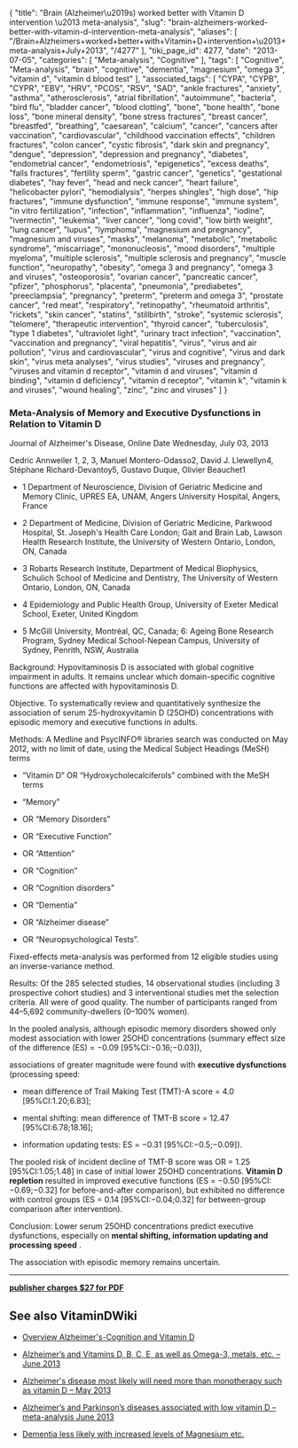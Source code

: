 {
    "title": "Brain (Alzheimer\u2019s) worked better with Vitamin D intervention \u2013 meta-analysis",
    "slug": "brain-alzheimers-worked-better-with-vitamin-d-intervention-meta-analysis",
    "aliases": [
        "/Brain+Alzheimers+worked+better+with+Vitamin+D+intervention+\u2013+meta-analysis+July+2013",
        "/4277"
    ],
    "tiki_page_id": 4277,
    "date": "2013-07-05",
    "categories": [
        "Meta-analysis",
        "Cognitive"
    ],
    "tags": [
        "Cognitive",
        "Meta-analysis",
        "brain",
        "cognitive",
        "dementia",
        "magnesium",
        "omega 3",
        "vitamin d",
        "vitamin d blood test"
    ],
    "associated_tags": [
        "CYPA",
        "CYPB",
        "CYPR",
        "EBV",
        "HRV",
        "PCOS",
        "RSV",
        "SAD",
        "ankle fractures",
        "anxiety",
        "asthma",
        "atherosclerosis",
        "atrial fibrillation",
        "autoimmune",
        "bacteria",
        "bird flu",
        "bladder cancer",
        "blood clotting",
        "bone",
        "bone health",
        "bone loss",
        "bone mineral density",
        "bone stress fractures",
        "breast cancer",
        "breastfed",
        "breathing",
        "caesarean",
        "calcium",
        "cancer",
        "cancers after vaccination",
        "cardiovascular",
        "childhood vaccination effects",
        "children fractures",
        "colon cancer",
        "cystic fibrosis",
        "dark skin and pregnancy",
        "dengue",
        "depression",
        "depression and pregnancy",
        "diabetes",
        "endometrial cancer",
        "endometriosis",
        "epigenetics",
        "excess deaths",
        "falls fractures",
        "fertility sperm",
        "gastric cancer",
        "genetics",
        "gestational diabetes",
        "hay fever",
        "head and neck cancer",
        "heart failure",
        "helicobacter pylori",
        "hemodialysis",
        "herpes shingles",
        "high dose",
        "hip fractures",
        "immune dysfunction",
        "immune response",
        "immune system",
        "in vitro fertilization",
        "infection",
        "inflammation",
        "influenza",
        "iodine",
        "ivermectin",
        "leukemia",
        "liver cancer",
        "long covid",
        "low birth weight",
        "lung cancer",
        "lupus",
        "lymphoma",
        "magnesium and pregnancy",
        "magnesium and viruses",
        "masks",
        "melanoma",
        "metabolic",
        "metabolic syndrome",
        "miscarriage",
        "mononucleosis",
        "mood disorders",
        "multiple myeloma",
        "multiple sclerosis",
        "multiple sclerosis and pregnancy",
        "muscle function",
        "neuropathy",
        "obesity",
        "omega 3 and pregnancy",
        "omega 3 and viruses",
        "osteoporosis",
        "ovarian cancer",
        "pancreatic cancer",
        "pfizer",
        "phosphorus",
        "placenta",
        "pneumonia",
        "prediabetes",
        "preeclampsia",
        "pregnancy",
        "preterm",
        "preterm and omega 3",
        "prostate cancer",
        "red meat",
        "respiratory",
        "retinopathy",
        "rheumatoid arthritis",
        "rickets",
        "skin cancer",
        "statins",
        "stillbirth",
        "stroke",
        "systemic sclerosis",
        "telomere",
        "therapeutic intervention",
        "thyroid cancer",
        "tuberculosis",
        "type 1 diabetes",
        "ultraviolet light",
        "urinary tract infection",
        "vaccination",
        "vaccination and pregnancy",
        "viral hepatitis",
        "virus",
        "virus and air pollution",
        "virus and cardiovascular",
        "virus and cognitive",
        "virus and dark skin",
        "virus meta analyses",
        "virus studies",
        "viruses and pregnancy",
        "viruses and vitamin d receptor",
        "vitamin d and viruses",
        "vitamin d binding",
        "vitamin d deficiency",
        "vitamin d receptor",
        "vitamin k",
        "vitamin k and viruses",
        "wound healing",
        "zinc",
        "zinc and viruses"
    ]
}


### Meta-Analysis of Memory and Executive Dysfunctions in Relation to Vitamin D

Journal of Alzheimer's Disease, Online Date	Wednesday, July 03, 2013

Cedric Annweiler 1, 2, 3, Manuel Montero-Odasso2, David J. Llewellyn4, Stéphane Richard-Devantoy5, Gustavo Duque, Olivier Beauchet1

* 1 Department of Neuroscience, Division of Geriatric Medicine and Memory Clinic, UPRES EA, UNAM, Angers University Hospital, Angers, France

* 2 Department of Medicine, Division of Geriatric Medicine, Parkwood Hospital, St. Joseph's Health Care London; Gait and Brain Lab, Lawson Health Research Institute, the University of Western Ontario, London, ON, Canada

* 3 Robarts Research Institute, Department of Medical Biophysics, Schulich School of Medicine and Dentistry, The University of Western Ontario, London, ON, Canada

* 4 Epidemiology and Public Health Group, University of Exeter Medical School, Exeter, United Kingdom

* 5 McGill University, Montréal, QC, Canada; 6: Ageing Bone Research Program, Sydney Medical School-Nepean Campus, University of Sydney, Penrith, NSW, Australia

Background: Hypovitaminosis D is associated with global cognitive impairment in adults. It remains unclear which domain-specific cognitive functions are affected with hypovitaminosis D. 

Objective. To systematically review and quantitatively synthesize the association of serum 25-hydroxyvitamin D (25OHD) concentrations with episodic memory and executive functions in adults. 

Methods: A Medline and PsycINFO® libraries search was conducted on May 2012, with no limit of date, using the Medical Subject Headings (MeSH) terms 

* “Vitamin D” OR “Hydroxycholecalciferols” combined with the MeSH terms 

* “Memory” 

* OR “Memory Disorders” 

* OR “Executive Function” 

* OR “Attention” 

* OR “Cognition” 

* OR “Cognition disorders” 

* OR “Dementia” 

* OR “Alzheimer disease” 

* OR “Neuropsychological Tests”. 

Fixed-effects meta-analysis was performed from 12 eligible studies using an inverse-variance method. 

Results: Of the 285 selected studies, 14 observational studies (including 3 prospective cohort studies) and 3 interventional studies met the selection criteria. All were of good quality. The number of participants ranged from 44–5,692 community-dwellers (0–100% women). 

In the pooled analysis, although episodic memory disorders showed only modest association with lower 25OHD concentrations (summary effect size of the difference (ES) = −0.09 <span>[95%CI:−0.16;−0.03]</span>), 

associations of greater magnitude were found with  **executive dysfunctions**  (processing speed: 

* mean difference of Trail Making Test (TMT)-A score = 4.0 <span>[95%CI:1.20;6.83]</span>; 

* mental shifting: mean difference of TMT-B score = 12.47 <span>[95%CI:6.78;18.16]</span>; 

* information updating tests: ES = −0.31 <span>[95%CI:−0.5;−0.09]</span>). 

The pooled risk of incident decline of TMT-B score was OR = 1.25 <span>[95%CI:1.05;1.48]</span> in case of initial lower 25OHD concentrations.  **Vitamin D repletion**  resulted in improved executive functions (ES = −0.50 <span>[95%CI:−0.69;−0.32]</span> for before-and-after comparison), but exhibited no difference with control groups (ES = 0.14 <span>[95%CI:−0.04;0.32]</span> for between-group comparison after intervention). 

Conclusion: Lower serum 25OHD concentrations predict executive dysfunctions, especially on  **mental shifting, information updating and processing speed** . 

The association with episodic memory remains uncertain.

---

 **[publisher charges $27 for PDF](https://iospress.metapress.com/content/j225825t42383711/resource-secured/?target=fulltext.pdf)** 

## See also VitaminDWiki

* [Overview Alzheimer's-Cognition and Vitamin D](/tags/overview-alzheimers-cognition-and-vitamin-d.html)

* [Alzheimer’s and Vitamins D, B, C, E, as well as Omega-3, metals, etc. – June 2013](/posts/alzheimers-and-vitamins-d-b-c-e-as-well-as-omega-3-metals-etc)

* [Alzheimer's disease most likely will need more than monotherapy such as vitamin D – May 2013](/posts/alzheimers-disease-most-likely-will-need-more-than-monotherapy-such-as-vitamin-d)

* [Alzheimer’s and Parkinson’s diseases associated with low vitamin D – meta-analysis June 2013](/posts/alzheimers-and-parkinsons-diseases-associated-with-low-vitamin-d-meta-analysis)

* [Dementia less likely with increased levels of Magnesium etc.](/posts/dementia-less-likely-with-increased-levels-of-magnesium-etc)